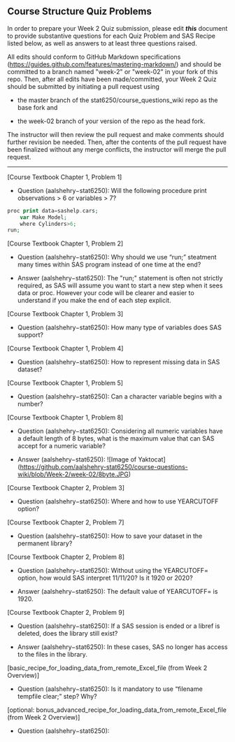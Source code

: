 ## Course Structure Quiz Problems

In order to prepare your Week 2 Quiz submission, please edit ***this*** document to provide substantive questions for each Quiz Problem and SAS Recipe listed below, as well as answers to at least three questions raised.

All edits should conform to GitHub Markdown specifications (https://guides.github.com/features/mastering-markdown/) and should be committed to a branch named "week-2" or "week-02" in your fork of this repo. Then, after all edits have been made/committed, your Week 2 Quiz should be submitted by initiating a pull request using

- the master branch of the stat6250/course_questions_wiki repo as the base fork and

- the week-02 branch of your version of the repo as the head fork.

The instructor will then review the pull request and make comments should further revision be needed. Then, after the contents of the pull request have been finalized without any merge conflicts, the instructor will merge the pull request.

********************************************************************************


[Course Textbook Chapter 1, Problem 1]

* Question (aalshehry−stat6250): Will the following procedure print observations > 6 or variables > 7?

```php
proc print data=sashelp.cars;
    var Make Model;
    where Cylinders>6;
run;
```

[Course Textbook Chapter 1, Problem 2]

* Question (aalshehry−stat6250): Why should we use “run;” steatment many times within SAS program instead of one time at the end?

* Answer (aalshehry−stat6250): The "run;" statement is often not strictly required, as SAS will assume you want to start a new step when it sees data or proc. However your code will be clearer and easier to understand if you make the end of each step explicit.

[Course Textbook Chapter 1, Problem 3]

* Question (aalshehry−stat6250): How many type of variables does SAS support?

[Course Textbook Chapter 1, Problem 4]

* Question (aalshehry−stat6250): How to represent missing data in SAS dataset?

[Course Textbook Chapter 1, Problem 5]

* Question (aalshehry−stat6250): Can a character variable begins with a number?

[Course Textbook Chapter 1, Problem 8]

* Question (aalshehry−stat6250): Considering all numeric variables have a default length of 8 bytes, what is the maximum value that can SAS accept for a numeric variable?

* Answer (aalshehry−stat6250): ![Image of Yaktocat] (https://github.com/aalshehry-stat6250/course-questions-wiki/blob/Week-2/week-02/8byte.JPG)

[Course Textbook Chapter 2, Problem 3]

* Question (aalshehry−stat6250): Where and how to use YEARCUTOFF option?

[Course Textbook Chapter 2, Problem 7]

* Question (aalshehry−stat6250): How to save your dataset in the permanent library?

[Course Textbook Chapter 2, Problem 8]

* Question (aalshehry−stat6250): Without using the YEARCUTOFF= option, how would SAS interpret 11/11/20? Is it 1920 or 2020?

* Answer (aalshehry−stat6250): The default value of YEARCUTOFF= is 1920.

[Course Textbook Chapter 2, Problem 9]

* Question (aalshehry−stat6250): If a SAS session is ended or a libref is deleted, does the library still exist?

* Answer (aalshehry−stat6250): In these cases, SAS no longer has access to the files in the library.

[basic_recipe_for_loading_data_from_remote_Excel_file (from Week 2 Overview)]

* Question (aalshehry−stat6250): Is it mandatory to use “filename tempfile clear;” step? Why?

[optional: bonus_advanced_recipe_for_loading_data_from_remote_Excel_file (from Week 2 Overview)]

* Question (aalshehry−stat6250):

